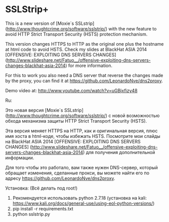 SSLStrip+
=========

This is a new version of [Moxie´s SSLstrip] (http://www.thoughtcrime.org/software/sslstrip/) with the new feature to avoid HTTP Strict Transport Security (HSTS) protection mechanism.  
  
This version changes HTTPS to HTTP as the original one plus the hostname at html code to avoid HSTS. Check my slides at BlackHat ASIA 2014 [OFFENSIVE: EXPLOITING DNS SERVERS CHANGES] (http://www.slideshare.net/Fatuo__/offensive-exploiting-dns-servers-changes-blackhat-asia-2014) for more information.  
  
For this to work you also need a DNS server that reverse the changes made by the proxy, you can find it at https://github.com/LeonardoNve/dns2proxy.


Demo video at: http://www.youtube.com/watch?v=uGBjxfizy48

Ru:

Это новая версия [Moxie´s SSLstrip] (http://www.thoughtcrime.org/software/sslstrip/) с новой возможностью обхода механизма защиты HTTP Strict Transport Security (HSTS).  
  
Эта версия меняет HTTPS на HTTP, как и оригинальная версия, плюс имя хоста в html-коде, чтобы избежать HSTS. Посмотрите мои слайды на BlackHat ASIA 2014 [OFFENSIVE: EXPLOITING DNS SERVERS CHANGES] (http://www.slideshare.net/Fatuo__/offensive-exploiting-dns-servers-changes-blackhat-asia-2014) для получения дополнительной информации.  
  
Для того чтобы это работало, вам также нужен DNS-сервер, который обращает изменения, сделанные прокси, вы можете найти его по адресу https://github.com/LeonardoNve/dns2proxy.

Установка:
(Всё делать под root!)
1. Рекомендуется использовать python 2.7.18 (установка на kali: https://www.kali.org/docs/general-use/using-eol-python-versions/)
2. pip install -r requirements.txt
3. python sslstrip.py
